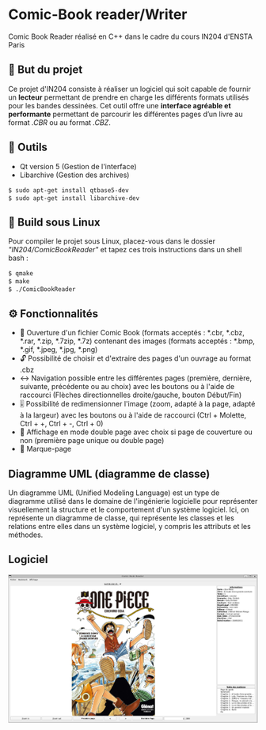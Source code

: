 # Comic-Book reader/Writer
Comic Book Reader réalisé en C++ dans le cadre du cours IN204 d'ENSTA Paris

## 📖 But du projet 
Ce projet d'IN204 consiste à réaliser un logiciel qui soit capable de fournir un **lecteur** permettant de prendre en charge les différents formats utilisés pour les bandes dessinées.
Cet outil offre une **interface agréable et performante** permettant de parcourir les différentes pages d’un livre au format *.CBR* ou au format *.CBZ*.

## 🔧 Outils
* Qt version 5 (Gestion de l'interface)
* Libarchive (Gestion des archives)
```
$ sudo apt-get install qtbase5-dev
$ sudo apt-get install libarchive-dev
```

## 🔨 Build sous Linux
Pour compiler le projet sous Linux, placez-vous dans le dossier *"IN204/ComicBookReader"* et tapez ces trois instructions dans un shell bash : 
```
$ qmake
$ make
$ ./ComicBookReader
```

## ⚙️ Fonctionnalités
* 📂 Ouverture d'un fichier Comic Book (formats acceptés : *.cbr, *.cbz, *.rar, *.zip, *.7zip, *.7z) contenant des images (formats acceptés : *.bmp, *.gif, *.jpeg, *.jpg, *.png)
* 🔓 Possibilité de choisir et d'extraire des pages d'un ouvrage au format .cbz
* ↔️ Navigation possible entre les différentes pages (première, dernière, suivante, précédente ou au choix) avec les boutons ou à l'aide de raccourci (Flèches directionnelles droite/gauche, bouton Début/Fin)
* 🎚️ Possibilité de redimensionner l'image (zoom, adapté à la page, adapté à la largeur) avec les boutons ou à l'aide de raccourci (Ctrl + Molette, Ctrl + +, Ctrl + -, Ctrl + 0)
* 📖 Affichage en mode double page avec choix si page de couverture ou non (première page unique ou double page)
* 🔖 Marque-page

## Diagramme UML (diagramme de classe)

Un diagramme UML (Unified Modeling Language) est un type de diagramme utilisé dans le domaine de l'ingénierie logicielle pour représenter visuellement la structure et le comportement d'un système logiciel. Ici, on représente un diagramme de classe, qui représente les classes et les relations entre elles dans un système logiciel, y compris les attributs et les méthodes.

## Logiciel
![Texte alternatif](https://github.com/agathebeucher/IN204/blob/master/exemple.png "Démonstrateur")